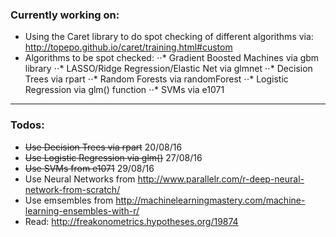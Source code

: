 ### Currently working on:

- Using the Caret library to do spot checking of different algorithms via: http://topepo.github.io/caret/training.html#custom   
- Algorithms to be spot checked:
⋅⋅* Gradient Boosted Machines via gbm library
⋅⋅* LASSO/Ridge Regression/Elastic Net via glmnet
⋅⋅* Decision Trees via rpart
⋅⋅* Random Forests via randomForest
⋅⋅* Logistic Regression via glm() function
⋅⋅* SVMs via e1071
---

### Todos:
- ~~Use Decision Trees via rpart~~ 20/08/16
- ~~Use Logistic Regression via glm()~~ 27/08/16
- ~~Use SVMs from e1071~~ 29/08/16
- Use Neural Networks from http://www.parallelr.com/r-deep-neural-network-from-scratch/
- Use emsembles from http://machinelearningmastery.com/machine-learning-ensembles-with-r/
- Read: http://freakonometrics.hypotheses.org/19874